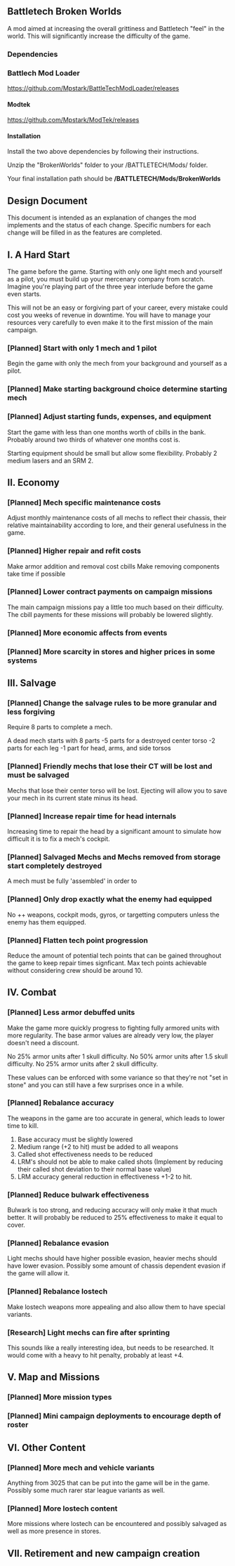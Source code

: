 ## Battletech Broken Worlds

A mod aimed at increasing the overall grittiness and Battletech "feel" in the world. This will significantly increase the difficulty of the game.

### Dependencies

### Battlech Mod Loader

https://github.com/Mpstark/BattleTechModLoader/releases

#### Modtek

https://github.com/Mpstark/ModTek/releases

#### Installation

Install the two above dependencies by following their instructions.

Unzip the "BrokenWorlds" folder to your /BATTLETECH/Mods/ folder.

Your final installation path should be **/BATTLETECH/Mods/BrokenWorlds**

## Design Document

This document is intended as an explanation of changes the mod implements and the status of each change. Specific numbers for each change will be filled in as the features are completed.

## I. A Hard Start

The game before the game. Starting with only one light mech and yourself as a pilot, you must build up your mercenary company from scratch. Imagine you're playing part of the three year interlude before the game even starts.  

This will not be an easy or forgiving part of your career, every mistake could cost you weeks of revenue in downtime. You will have to manage your resources very carefully to even make it to the first mission of the main campaign.

### [Planned] Start with only 1 mech and 1 pilot

Begin the game with only the mech from your background and yourself as a pilot.

### [Planned] Make starting background choice determine starting mech

### [Planned] Adjust starting funds, expenses, and equipment

Start the game with less than one months worth of cbills in the bank. Probably around two thirds of whatever one months cost is.

Starting equipment should be small but allow some flexibility. Probably 2 medium lasers and an SRM 2.

## II. Economy

### [Planned] Mech specific maintenance costs

Adjust monthly maintenance costs of all mechs to reflect their chassis, their relative maintainability according to lore, and their general usefulness in the game.

### [Planned] Higher repair and refit costs

Make armor addition and removal cost cbills
Make removing components take time if possible

### [Planned] Lower contract payments on campaign missions

The main campaign missions pay a little too much based on their difficulty. The cbill payments for these missions will probably be lowered slightly.

### [Planned] More economic affects from events

### [Planned] More scarcity in stores and higher prices in some systems

## III. Salvage

### [Planned] Change the salvage rules to be more granular and less forgiving

Require 8 parts to complete a mech.

A dead mech starts with 8 parts
-5 parts for a destroyed center torso
-2 parts for each leg
-1 part for head, arms, and side torsos

### [Planned] Friendly mechs that lose their CT will be lost and must be salvaged

Mechs that lose their center torso will be lost. Ejecting will allow you to save your mech in its current state minus its head.

### [Planned] Increase repair time for head internals

Increasing time to repair the head by a significant amount to simulate how difficult it is to fix a mech's cockpit.

### [Planned] Salvaged Mechs and Mechs removed from storage start completely destroyed

A mech must be fully 'assembled' in order to 

### [Planned] Only drop exactly what the enemy had equipped

No ++ weapons, cockpit mods, gyros, or targetting computers unless the enemy has them equipped.

### [Planned] Flatten tech point progression

Reduce the amount of potential tech points that can be gained throughout the game to keep repair times signficant. Max tech points achievable without considering crew should be around 10.

## IV. Combat

### [Planned] Less armor debuffed units

Make the game more quickly progress to fighting fully armored units with more regularity. The base armor values are already very low, the player doesn't need a discount.

No 25% armor units after 1 skull difficulty.
No 50% armor units after 1.5 skull difficulty.
No 25% armor units after 2 skull difficulty.

These values can be enforced with some variance so that they're not "set in stone" and you can still have a few surprises once in a while.

### [Planned] Rebalance accuracy

The weapons in the game are too accurate in general, which leads to lower time to kill.

1. Base accuracy must be slightly lowered
2. Medium range (+2 to hit) must be added to all weapons
3. Called shot effectiveness needs to be reduced
4. LRM's should not be able to make called shots (Implement by reducing their called shot deviation to their normal base value)
5. LRM accuracy general reduction in effectiveness +1-2 to hit.

### [Planned] Reduce bulwark effectiveness

Bulwark is too strong, and reducing accuracy will only make it that much better. It will probably be reduced to 25% effectiveness to make it equal to cover.

### [Planned] Rebalance evasion

Light mechs should have higher possible evasion, heavier mechs should have lower evasion. Possibly some amount of chassis dependent evasion if the game will allow it.

### [Planned] Rebalance lostech

Make lostech weapons more appealing and also allow them to have special variants. 

### [Research] Light mechs can fire after sprinting

This sounds like a really interesting idea, but needs to be researched. It would come with a heavy to hit penalty, probably at least +4.

## V. Map and Missions

### [Planned] More mission types

### [Planned] Mini campaign deployments to encourage depth of roster

## VI. Other Content

### [Planned] More mech and vehicle variants

Anything from 3025 that can be put into the game will be in the game. Possibly some much rarer star league variants as well.

### [Planned] More lostech content

More missions where lostech can be encountered and possibly salvaged as well as more presence in stores.

## VII. Retirement and new campaign creation
